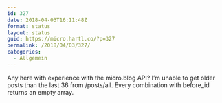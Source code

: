 ```yaml
---
id: 327
date: 2018-04-03T16:11:48Z
format: status
layout: status
guid: https://micro.hartl.co/?p=327
permalink: /2018/04/03/327/
categories:
  - Allgemein
---
```

Any here with experience with the micro.blog API? I’m unable to get older posts than the last 36 from /posts/all. Every combination with before_id returns an empty array.